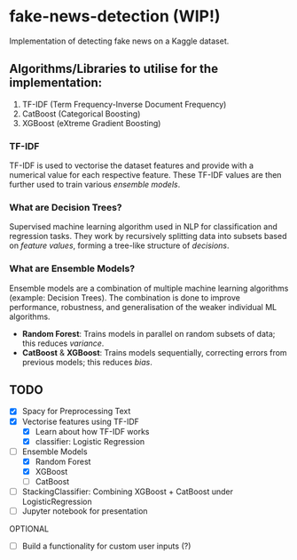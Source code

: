 # fake-news-detection (WIP!)
Implementation of detecting fake news on a Kaggle dataset.

## Algorithms/Libraries to utilise for the implementation:
1. TF-IDF (Term Frequency-Inverse Document Frequency)
2. CatBoost (Categorical Boosting)
3. XGBoost (eXtreme Gradient Boosting)

### TF-IDF
TF-IDF is used to vectorise the dataset features and provide with a numerical value for each respective feature. These TF-IDF values are then further used to train various *ensemble models*.

### What are Decision Trees? 
Supervised machine learning algorithm used in NLP for classification and regression tasks. They work by recursively splitting data into subsets based on *feature values*, forming a tree-like structure of *decisions*.

### What are Ensemble Models?
Ensemble models are a combination of multiple machine learning algorithms (example: Decision Trees). The combination is done to improve performance, robustness, and generalisation of the weaker individual ML algorithms.

- **Random Forest**: Trains models in parallel on random subsets of data; this reduces *variance*.
- **CatBoost** & **XGBoost**: Trains models sequentially, correcting errors from previous models; this reduces *bias*.


## TODO
- [x] Spacy for Preprocessing Text
- [x] Vectorise features using TF-IDF
    - [x] Learn about how TF-IDF works
    - [x] classifier: Logistic Regression 
- [ ] Ensemble Models
    - [x] Random Forest
    - [x] XGBoost
    - [ ] CatBoost
- [ ] StackingClassifier: Combining XGBoost + CatBoost under LogisticRegression
- [ ] Jupyter notebook for presentation

OPTIONAL
- [ ] Build a functionality for custom user inputs (?)
